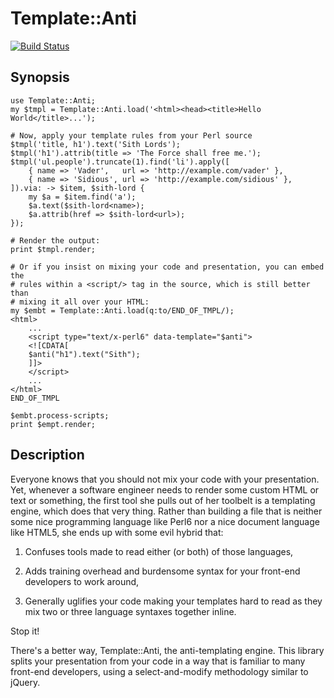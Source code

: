 # Template::Anti

[![Build Status](https://travis-ci.org/zostay/Template-Anti.svg)](https://travis-ci.org/zostay/Template-Anti)

## Synopsis

    use Template::Anti;
    my $tmpl = Template::Anti.load('<html><head><title>Hello World</title>...');

    # Now, apply your template rules from your Perl source
    $tmpl('title, h1').text('Sith Lords');
    $tmpl('h1').attrib(title => 'The Force shall free me.');
    $tmpl('ul.people').truncate(1).find('li').apply([
        { name => 'Vader',   url => 'http://example.com/vader' },
        { name => 'Sidious', url => 'http://example.com/sidious' },
    ]).via: -> $item, $sith-lord {
        my $a = $item.find('a');
        $a.text($sith-lord<name>);
        $a.attrib(href => $sith-lord<url>);
    });

    # Render the output:
    print $tmpl.render;

    # Or if you insist on mixing your code and presentation, you can embed the
    # rules within a <script/> tag in the source, which is still better than
    # mixing it all over your HTML:
    my $embt = Template::Anti.load(q:to/END_OF_TMPL/);
    <html>
        ...
        <script type="text/x-perl6" data-template="$anti">
        <![CDATA[
        $anti("h1").text("Sith");
        ]]>
        </script>
        ...
    </html>
    END_OF_TMPL

    $embt.process-scripts;
    print $empt.render;

## Description

Everyone knows that you should not mix your code with your presentation. Yet,
whenever a software engineer needs to render some custom HTML or text or
something, the first tool she pulls out of her toolbelt is a templating engine,
which does that very thing. Rather than building a file that is neither some
nice programming language like Perl6 nor a nice document language like HTML5,
she ends up with some evil hybrid that:

1. Confuses tools made to read either (or both) of those languages, 

2. Adds training overhead and burdensome syntax for your front-end developers to
   work around,

3. Generally uglifies your code making your templates hard to read as they mix
   two or three language syntaxes together inline.

Stop it!

There's a better way, Template::Anti, the anti-templating engine. This
library splits your presentation from your code in a way that is familiar to
many front-end developers, using a select-and-modify methodology similar to
jQuery.

